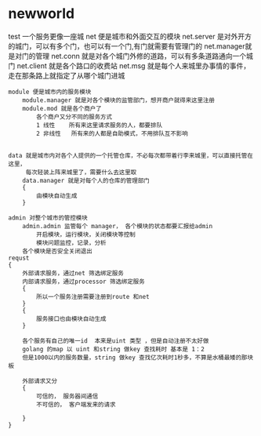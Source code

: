 # newworld
test
	一个服务更像一座城
	net 便是城市和外面交互的模块
		net.server 是对外开方的城门，可以有多个门，也可以有一个门,有门就需要有管理门的
		net.manager就是对门的管理
		net.conn 就是对各个城门外修的道路，可以有多条道路通向一个城门
		net.client 就是各个路口的收费站
		net.msg 就是每个人来城里办事情的事件，走在那条路上就指定了从哪个城门进城
	
	module 便是城市内的服务模块
		module.manager 就是对各个模块的监管部门，想开商户就得来这里注册
		module.mod 就是各个商户了
			各个商户又分不同的服务方式
			1 线性  	所有来这里请求服务的人，都要排队
			2 非线性	所有来的人都是自助模式，不用排队互不影响
	
		
	data 就是城市内对各个人提供的一个托管仓库，不必每次都带着行李来城里，可以直接托管在这里，
		 每次轻装上阵来城里了，需要什么去这里取
		data.manager 就是对每个人的仓库的管理部门
		{
			由模块自动生成
		}
	
	admin 对整个城市的管控模块
		admin.admin 监管每个 manager， 各个模块的状态都要汇报给admin 
			开启模块，运行模块，关闭模块等控制
			模块问题监控，记录，分析
		各个模块是否安全关闭退出
	requst
	{
		外部请求服务，通过net 筛选绑定服务
		内部请求服务，通过processor 筛选绑定服务
		{
			所以一个服务注册需要注册到route 和net
		}
		{
			服务接口也由模块自动生成
		}
		
		各个服务有自己的唯一id  本来是uint 类型 ，但是自动注册不太好做
		golang 的map 以 uint 和string 做key 查找耗时 基本是 1：2
		但是1000以内的服务数量，string 做key 查找亿次耗时1秒多，不算是水桶最矮的那块板
		
		外部请求又分
		{
			可信的， 服务器间通信
			不可信的， 客户端发来的请求
			
		}
	}